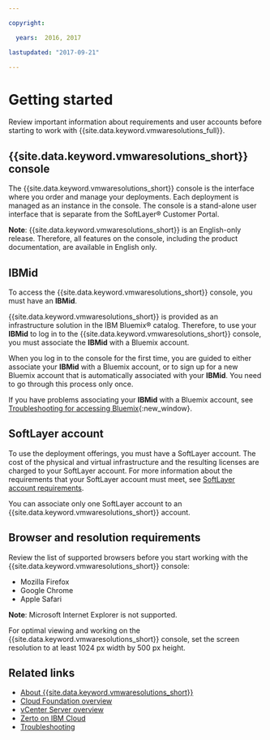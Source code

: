 ```yaml
---

copyright:

  years:  2016, 2017

lastupdated: "2017-09-21"

---
```


# Getting started

Review important information about requirements and user accounts before starting to work with {{site.data.keyword.vmwaresolutions_full}}.

## {{site.data.keyword.vmwaresolutions_short}} console

The {{site.data.keyword.vmwaresolutions_short}} console is the interface where you order and manage your deployments. Each deployment is managed as an instance in the console. The console is a stand-alone user interface that is separate from the SoftLayer® Customer Portal.

**Note**: {{site.data.keyword.vmwaresolutions_short}} is an English-only release. Therefore, all features on the console, including the product documentation, are available in English only.

## IBMid

To access the {{site.data.keyword.vmwaresolutions_short}} console, you must have an **IBMid**.

{{site.data.keyword.vmwaresolutions_short}} is provided as an infrastructure solution in the IBM Bluemix® catalog. Therefore, to use your **IBMid** to log in to the {{site.data.keyword.vmwaresolutions_short}} console, you must associate the **IBMid** with a Bluemix account.

When you log in to the console for the first time, you are guided to either associate your **IBMid** with a Bluemix account, or
to sign up for a new Bluemix account that is automatically associated with your **IBMid**. You need to go through this process only once.

If you have problems associating your **IBMid** with a Bluemix account, see [Troubleshooting for accessing Bluemix](https://console.bluemix.net/docs/troubleshoot/ts_accessing.html){:new_window}.

## SoftLayer account

To use the deployment offerings, you must have a SoftLayer account. The cost of the physical and virtual infrastructure and the resulting licenses are charged to your SoftLayer account. For more information about the requirements that your SoftLayer
account must meet, see [SoftLayer account requirements](slaccountrequirement.html).

You can associate only one SoftLayer account to an {{site.data.keyword.vmwaresolutions_short}} account.

## Browser and resolution requirements

Review the list of supported browsers before you start working with the {{site.data.keyword.vmwaresolutions_short}} console:
*  Mozilla Firefox
*  Google Chrome
*  Apple Safari

**Note**: Microsoft Internet Explorer is not supported.

For optimal viewing and working on the {{site.data.keyword.vmwaresolutions_short}} console, set the screen resolution to at least 1024 px width by 500 px height.

## Related links

* [About {{site.data.keyword.vmwaresolutions_short}}](vmonic/prod_overview.html)
* [Cloud Foundation overview](../sddc/sd_cloudfoundationoverview.html)
* [vCenter Server overview](../vcenter/vc_vcenterserveroverview.html)
* [Zerto on IBM Cloud](addingzertodr.html)
* [Troubleshooting](troubleshooting.html)
